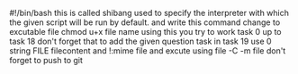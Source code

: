  #!/bin/bash this is called shibang  used to specify the interpreter with which the given script will be run by default. and write this command change to excutable file chmod u+x file name using this you try to work task 0 up to task 18 don't forget that to add the given question task in task 19 use 0 string FILE filecontent and !:mime file and excute using file -C -m file don't forget to push to git 
